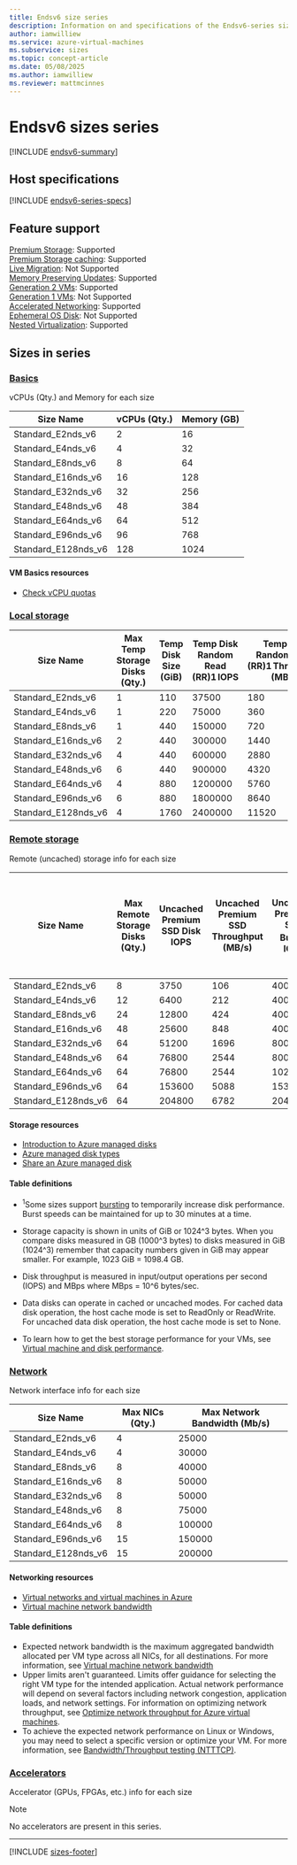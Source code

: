 ```yaml
---
title: Endsv6 size series
description: Information on and specifications of the Endsv6-series sizes
author: iamwilliew
ms.service: azure-virtual-machines
ms.subservice: sizes
ms.topic: concept-article
ms.date: 05/08/2025
ms.author: iamwilliew
ms.reviewer: mattmcinnes
---
```


# Endsv6 sizes series

[!INCLUDE [endsv6-summary](./includes/endsv6-series-summary.md)]

## Host specifications
[!INCLUDE [endsv6-series-specs](./includes/endsv6-series-specs.md)]

## Feature support
[Premium Storage](../../premium-storage-performance.md): Supported <br>[Premium Storage caching](../../premium-storage-performance.md): Supported <br>[Live Migration](../../maintenance-and-updates.md): Not Supported <br>[Memory Preserving Updates](../../maintenance-and-updates.md): Supported <br>[Generation 2 VMs](../../generation-2.md): Supported <br>[Generation 1 VMs](../../generation-2.md): Not Supported <br>[Accelerated Networking](/azure/virtual-network/create-vm-accelerated-networking-cli): Supported <br>[Ephemeral OS Disk](../../ephemeral-os-disks.md): Not Supported <br>[Nested Virtualization](/virtualization/hyper-v-on-windows/user-guide/nested-virtualization): Supported <br>

## Sizes in series

### [Basics](#tab/sizebasic)

vCPUs (Qty.) and Memory for each size

| Size Name | vCPUs (Qty.) | Memory (GB) |
| --- | --- | --- |
| Standard_E2nds_v6    | 2    | 16    |
| Standard_E4nds_v6    | 4    | 32    |
| Standard_E8nds_v6    | 8    | 64    |
| Standard_E16nds_v6   | 16   | 128   |
| Standard_E32nds_v6   | 32   | 256   |
| Standard_E48nds_v6   | 48   | 384   |
| Standard_E64nds_v6   | 64   | 512   |
| Standard_E96nds_v6   | 96   | 768   |
| Standard_E128nds_v6  | 128  | 1024  |


#### VM Basics resources
- [Check vCPU quotas](../../../virtual-machines/quotas.md)

### [Local storage](#tab/sizestoragelocal)

|  Size Name | Max Temp Storage Disks (Qty.)  | Temp Disk Size (GiB)  | Temp Disk Random Read (RR)1 IOPS  | Temp Disk Random Read (RR)1 Throughput (MB/s)  | Temp Disk Random Write (RW)1 IOPS  | Temp Disk Random Write (RW)1 Throughput (MB/s)  |
|---|---|---|---|---|---|---|
|    Standard_E2nds_v6    | 1  | 110 | 37500 | 180 | 15000 | 90 |
|    Standard_E4nds_v6    | 1  | 220 | 75000 | 360 | 30000 | 180 |
|    Standard_E8nds_v6    | 1  | 440 | 150000 | 720 | 60000 | 360 |
|    Standard_E16nds_v6   | 2  | 440 | 300000 | 1440 | 120000 | 720 |
|    Standard_E32nds_v6   | 4  | 440 | 600000 | 2880 | 240000 | 1440 |
|    Standard_E48nds_v6   | 6  | 440 | 900000 | 4320 | 360000 | 2160 |
|    Standard_E64nds_v6   | 4  | 880 | 1200000 | 5760 | 480000 | 2880 |
|    Standard_E96nds_v6   | 6  | 880 | 1800000 | 8640 | 720000 | 4320 |
|    Standard_E128nds_v6  | 4  | 1760 | 2400000 | 11520 | 960000 | 5760 |

### [Remote storage](#tab/sizestorageremote)

Remote (uncached) storage info for each size

| Size Name | Max Remote Storage Disks (Qty.) | Uncached Premium SSD Disk IOPS | Uncached Premium SSD Throughput (MB/s) | Uncached Premium SSD Burst<sup>1</sup> IOPS | Uncached Premium Uncached Premium SSD Burst<sup>1</sup> Throughput (MB/s) | Uncached Ultra Disk and Premium SSD v2 IOPS | Uncached Ultra Disk and Premium SSD v2 Throughput (MB/s) | Uncached Burst<sup>1</sup> Ultra Disk and Premium SSD v2 IOPS | Uncached Burst<sup>1</sup> Ultra Disk and Premium SSD v2 Disk Throughput (MB/s)
| --- | --- | --- | --- | --- | --- | --- | --- | --- | --- |
| Standard_E2nds_v6 | 8 | 3750 | 106 | 40000 | 1250 | 4167 | 124 | 44444 | 1463 |
| Standard_E4nds_v6 | 12 | 6400 | 212 | 40000 | 1250 | 8333 | 248 | 52083 | 1463 |
| Standard_E8nds_v6 | 24 | 12800 | 424 | 40000 | 1250 | 16667 | 496 | 52083 | 1463 |
| Standard_E16nds_v6 | 48 | 25600 | 848 | 40000 | 1250 | 33333 | 992 | 52083 | 1463 |
| Standard_E32nds_v6 | 64 | 51200 | 1696 | 80000 | 1696 | 66667 | 1984 | 104167 | 1984 |
| Standard_E48nds_v6 | 64 | 76800 | 2544 | 80000 | 2544 | 1000000 | 2976 | 104167 | 2976 |
| Standard_E64nds_v6 | 64 | 76800 | 2544 | 102400 | 3392 | 133333 | 3969 | 133333 | 3969 |
| Standard_E96nds_v6 | 64 | 153600 | 5088 | 153600 | 5088 | 200000 | 5953 | 200000 | 5953 |
| Standard_E128nds_v6 | 64 | 204800 | 6782 | 204800 | 6782 | 266667 | 7935 | 266667 | 7935 |

#### Storage resources
- [Introduction to Azure managed disks](../../../virtual-machines/managed-disks-overview.md)
- [Azure managed disk types](../../../virtual-machines/disks-types.md)
- [Share an Azure managed disk](../../../virtual-machines/disks-shared.md)

#### Table definitions
- <sup>1</sup>Some sizes support [bursting](../../disk-bursting.md) to temporarily increase disk performance. Burst speeds can be maintained for up to 30 minutes at a time.

- Storage capacity is shown in units of GiB or 1024^3 bytes. When you compare disks measured in GB (1000^3 bytes) to disks measured in GiB (1024^3) remember that capacity numbers given in GiB may appear smaller. For example, 1023 GiB = 1098.4 GB.
- Disk throughput is measured in input/output operations per second (IOPS) and MBps where MBps = 10^6 bytes/sec.
- Data disks can operate in cached or uncached modes. For cached data disk operation, the host cache mode is set to ReadOnly or ReadWrite. For uncached data disk operation, the host cache mode is set to None.
- To learn how to get the best storage performance for your VMs, see [Virtual machine and disk performance](../../../virtual-machines/disks-performance.md).

### [Network](#tab/sizenetwork)

Network interface info for each size

| Size Name | Max NICs (Qty.) | Max Network Bandwidth (Mb/s) |
| --- | --- | --- |
| Standard_E2nds_v6 | 4 | 25000 |
| Standard_E4nds_v6 | 4 | 30000 |
| Standard_E8nds_v6 | 8 | 40000 |
| Standard_E16nds_v6 | 8 | 50000 |
| Standard_E32nds_v6 | 8 | 50000 |
| Standard_E48nds_v6 | 8 | 75000 |
| Standard_E64nds_v6 | 8 | 100000 |
| Standard_E96nds_v6 | 15 | 150000 |
| Standard_E128nds_v6 | 15 | 200000 |

#### Networking resources
- [Virtual networks and virtual machines in Azure](/azure/virtual-network/network-overview)
- [Virtual machine network bandwidth](/azure/virtual-network/virtual-machine-network-throughput)

#### Table definitions
- Expected network bandwidth is the maximum aggregated bandwidth allocated per VM type across all NICs, for all destinations. For more information, see [Virtual machine network bandwidth](/azure/virtual-network/virtual-machine-network-throughput)
- Upper limits aren't guaranteed. Limits offer guidance for selecting the right VM type for the intended application. Actual network performance will depend on several factors including network congestion, application loads, and network settings. For information on optimizing network throughput, see [Optimize network throughput for Azure virtual machines](/azure/virtual-network/virtual-network-optimize-network-bandwidth). 
-  To achieve the expected network performance on Linux or Windows, you may need to select a specific version or optimize your VM. For more information, see [Bandwidth/Throughput testing (NTTTCP)](/azure/virtual-network/virtual-network-bandwidth-testing).

### [Accelerators](#tab/sizeaccelerators)

Accelerator (GPUs, FPGAs, etc.) info for each size

> [!NOTE]
> No accelerators are present in this series.

---

[!INCLUDE [sizes-footer](../includes/sizes-footer.md)]

